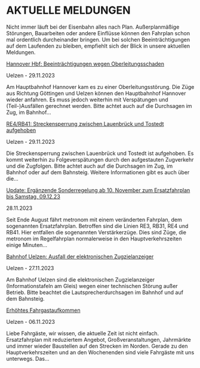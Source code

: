 AKTUELLE MELDUNGEN
==========

Nicht immer läuft bei der Eisenbahn alles nach Plan. Außerplanmäßige Störungen, Bauarbeiten oder andere Einflüsse können den Fahrplan schon mal ordentlich durcheinander bringen. Um bei solchen Beeinträchtigungen auf dem Laufenden zu bleiben, empfiehlt sich der Blick in unsere aktuellen Meldungen.

[Hannover Hbf: Beeinträchtigungen wegen Oberleitungsschaden](https://www.der-metronom.de/aktuell/hannover-hbf-streckensperrungen-wegen-oberleitungsschaden/)

 Uelzen - 29.11.2023

Am Hauptbahnhof Hannover kam es zu einer Oberleitungsstörung.
Die Züge aus Richtung Göttingen und Uelzen können den Hauptbahnhof Hannover wieder anfahren. Es muss jedoch weiterhin mit Verspätungen und (Teil-)Ausfällen gerechnet werden.
Bitte achtet auch auf die Durchsagen im Zug, im Bahnhof...

[RE4/RB41: Streckensperrung zwischen Lauenbrück und Tostedt aufgehoben](https://www.der-metronom.de/aktuell/re4-rb41-streckensperrung-zwischen-lauenbrueck-und-tostedt/)

 Uelzen - 29.11.2023

Die Streckensperrung zwischen Lauenbrück und Tostedt ist aufgehoben. Es kommt weiterhin zu Folgeverspätungen durch den aufgestauten Zugverkehr und die Zugfolgen.
Bitte achtet auch auf die Durchsagen im Zug, im Bahnhof oder auf dem Bahnsteig. Weitere Informationen gibt es auch über die...

[Update: Ergänzende Sonderregelung ab 10. November zum Ersatzfahrplan bis Samstag, 09.12.23](https://www.der-metronom.de/aktuell/ersatzfahrplan/)

 28.11.2023

Seit Ende August fährt metronom mit einem veränderten Fahrplan, dem sogenannten Ersatzfahrplan. Betroffen sind die Linien RE3, RB31, RE4 und RB41. Hier entfallen die sogenannten Verstärkerzüge. Dies sind Züge, die metronom im Regelfahrplan normalerweise in den Hauptverkehrszeiten einige Minuten...

[Bahnhof Uelzen: Ausfall der elektronischen Zugzielanzeiger](https://www.der-metronom.de/aktuell/bahnhof-uelzen-ausfall-der-elektronischen-zugzielanzeiger/)

 Uelzen - 27.11.2023

Am Bahnhof Uelzen sind die elektronischen Zugzielanzeiger (Informationstafeln am Gleis) wegen einer technischen Störung außer Betrieb. Bitte beachtet die Lautsprecherdurchsagen im Bahnhof und auf dem Bahnsteig.

[Erhöhtes Fahrgastaufkommen](https://www.der-metronom.de/aktuell/hohes-fahrgastaufkommen/)

 Uelzen - 06.11.2023

Liebe Fahrgäste,
wir wissen, die aktuelle Zeit ist nicht einfach. Ersatzfahrplan mit reduziertem Angebot, Großveranstaltungen, Jahrmärkte und immer wieder Baustellen auf den Strecken im Norden. Gerade zu den Hauptverkehrszeiten und an den Wochenenden sind viele Fahrgäste mit uns unterwegs. Das...

